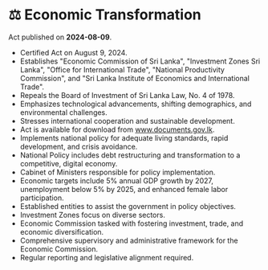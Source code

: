 # ⚖️  Economic Transformation

Act published on **2024-08-09**.

- Certified Act on August 9, 2024.
- Establishes "Economic Commission of Sri Lanka", "Investment Zones Sri Lanka", "Office for International Trade", "National Productivity Commission", and "Sri Lanka Institute of Economics and International Trade".
- Repeals the Board of Investment of Sri Lanka Law, No. 4 of 1978.
- Emphasizes technological advancements, shifting demographics, and environmental challenges.
- Stresses international cooperation and sustainable development.
- Act is available for download from www.documents.gov.lk.
- Implements national policy for adequate living standards, rapid development, and crisis avoidance.
- National Policy includes debt restructuring and transformation to a competitive, digital economy.
- Cabinet of Ministers responsible for policy implementation.
- Economic targets include 5% annual GDP growth by 2027, unemployment below 5% by 2025, and enhanced female labor participation.
- Established entities to assist the government in policy objectives.
- Investment Zones focus on diverse sectors.
- Economic Commission tasked with fostering investment, trade, and economic diversification.
- Comprehensive supervisory and administrative framework for the Economic Commission.
- Regular reporting and legislative alignment required.
